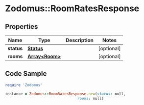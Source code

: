 # Zodomus::RoomRatesResponse

## Properties

Name | Type | Description | Notes
------------ | ------------- | ------------- | -------------
**status** | [**Status**](Status.md) |  | [optional] 
**rooms** | [**Array&lt;Room&gt;**](Room.md) |  | [optional] 

## Code Sample

```ruby
require 'Zodomus'

instance = Zodomus::RoomRatesResponse.new(status: null,
                                 rooms: null)
```


